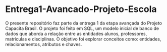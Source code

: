 # Entrega1-Avancado-Projeto-Escola
O presente repositório faz parte da entrega 1 da etapa avançada do Projeto Capacita Brasil. O projeto foi feito em SQL, um modelo inicial de banco de dados que aborda a relação entre as entidades alunos, professores, matrículas e disciplinas. O objetivo foi explorar conceitos como: entidades, relacionamentos, atributos e chaves.
